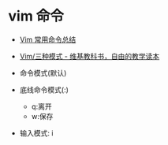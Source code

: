 # vim 命令

- [Vim 常用命令总结](http://pizn.github.io/2012/03/03/vim-commonly-used-command.html)

- [Vim/三种模式 - 维基教科书，自由的教学读本](https://zh.wikibooks.org/zh-hans/Vim/%E4%B8%89%E7%A7%8D%E6%A8%A1%E5%BC%8F)


- 命令模式(默认)
- 底线命令模式(:)
    - q:离开
    - w:保存
- 输入模式: i

